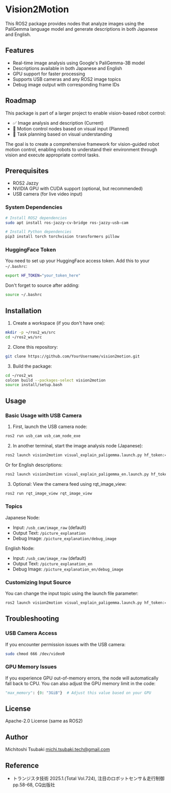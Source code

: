 # Vision2Motion

This ROS2 package provides nodes that analyze images using the PaliGemma language model and generate descriptions in both Japanese and English.

## Features

- Real-time image analysis using Google's PaliGemma-3B model
- Descriptions available in both Japanese and English
- GPU support for faster processing
- Supports USB cameras and any ROS2 image topics
- Debug image output with corresponding frame IDs

## Roadmap

This package is part of a larger project to enable vision-based robot control:

- ✅ Image analysis and description (Current)
- 🔄 Motion control nodes based on visual input (Planned)
- 🔄 Task planning based on visual understanding

The goal is to create a comprehensive framework for vision-guided robot motion control, 
enabling robots to understand their environment through vision and execute appropriate control tasks.

## Prerequisites

- ROS2 Jazzy
- NVIDIA GPU with CUDA support (optional, but recommended)
- USB camera (for live video input)

### System Dependencies

```bash
# Install ROS2 dependencies
sudo apt install ros-jazzy-cv-bridge ros-jazzy-usb-cam

# Install Python dependencies
pip3 install torch torchvision transformers pillow
```

### HuggingFace Token

You need to set up your HuggingFace access token. Add this to your `~/.bashrc`:

```bash
export HF_TOKEN="your_token_here"
```

Don't forget to source after adding:
```bash
source ~/.bashrc
```

## Installation

1. Create a workspace (if you don't have one):
```bash
mkdir -p ~/ros2_ws/src
cd ~/ros2_ws/src
```

2. Clone this repository:
```bash
git clone https://github.com/YourUsername/vision2motion.git
```

3. Build the package:
```bash
cd ~/ros2_ws
colcon build --packages-select vision2motion
source install/setup.bash
```

## Usage

### Basic Usage with USB Camera

1. First, launch the USB camera node:
```bash
ros2 run usb_cam usb_cam_node_exe
```

2. In another terminal, start the image analysis node (Japanese):
```bash
ros2 launch vision2motion visual_explain_paligemma.launch.py hf_token:=$HF_TOKEN
```

Or for English descriptions:
```bash
ros2 launch vision2motion visual_explain_paligemma_en.launch.py hf_token:=$HF_TOKEN
```

3. Optional: View the camera feed using rqt_image_view:
```bash
ros2 run rqt_image_view rqt_image_view
```

### Topics

Japanese Node:
- Input: `/usb_cam/image_raw` (default)
- Output Text: `/picture_explanation`
- Debug Image: `/picture_explanation/debug_image`

English Node:
- Input: `/usb_cam/image_raw` (default)
- Output Text: `/picture_explanation_en`
- Debug Image: `/picture_explanation_en/debug_image`

### Customizing Input Source

You can change the input topic using the launch file parameter:
```bash
ros2 launch vision2motion visual_explain_paligemma.launch.py hf_token:=$HF_TOKEN input_topic:=/your/custom/topic
```

## Troubleshooting

### USB Camera Access
If you encounter permission issues with the USB camera:
```bash
sudo chmod 666 /dev/video0
```

### GPU Memory Issues
If you experience GPU out-of-memory errors, the node will automatically fall back to CPU. You can also adjust the GPU memory limit in the code:
```python
"max_memory": {0: "3GiB"}  # Adjust this value based on your GPU
```

## License

Apache-2.0 License (same as ROS2)

## Author

Michitoshi Tsubaki <michi.tsubaki.tech@gmail.com>

## Reference
- トランジスタ技術 2025.1.(Total Vol.724), 注目のロボットセンサ＆走行制御 pp.58-68, CQ出版社
